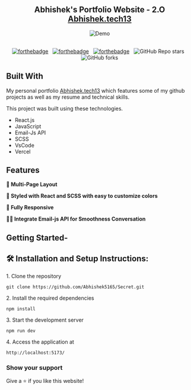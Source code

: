 <h2 align="center">
  Abhishek's Portfolio Website - 2.O<br/>
  <a href="https://secret-inky.vercel.app/" target="_blank">Abhishek.tech13</a>
</h2>
<div align="center">
  <img alt="Demo" src="https://github.com/Abhishek5165/Secret/blob/main/src/images/portfolio/home.png" />
</div>

<br/>

<center>

[![forthebadge](https://forthebadge.com/images/badges/built-with-love.svg)](https://forthebadge.com) &nbsp;
[![forthebadge](https://forthebadge.com/images/badges/made-with-javascript.svg)](https://forthebadge.com) &nbsp;
[![forthebadge](https://forthebadge.com/images/badges/open-source.svg)](https://forthebadge.com) &nbsp;
![GitHub Repo stars](https://img.shields.io/github/stars/Abhishek5165/Secret?color=red&logo=github&style=for-the-badge) &nbsp;
![GitHub forks](https://img.shields.io/github/forks/Abhishek5165/Secret?color=red&logo=github&style=for-the-badge)

</center>

## Built With

My personal portfolio <a href="https://secret-inky.vercel.app/" target="_blank">Abhishek.tech13</a> which features some of my github projects as well as my resume and technical skills.<br/>

This project was built using these technologies.

- React.js
- JavaScript
- Email-Js API
- SCSS
- VsCode
- Vercel

## Features

**📖 Multi-Page Layout**

**🎨 Styled with React and SCSS with easy to customize colors**

**📱 Fully Responsive**

**🤵‍♂️ Integrate Email-js API for Smoothness Conversation**

## Getting Started-

## 🛠 Installation and Setup Instructions:

<p>1. Clone the repository</p>

```
git clone https://github.com/Abhishek5165/Secret.git
```

<p>2. Install the required dependencies </p>

```
npm install
```

<p>3. Start the development server</p>

```
npm run dev
```

<p>4. Access the application at</p>

```
http://localhost:5173/
```
### Show your support

Give a ⭐ if you like this website!
